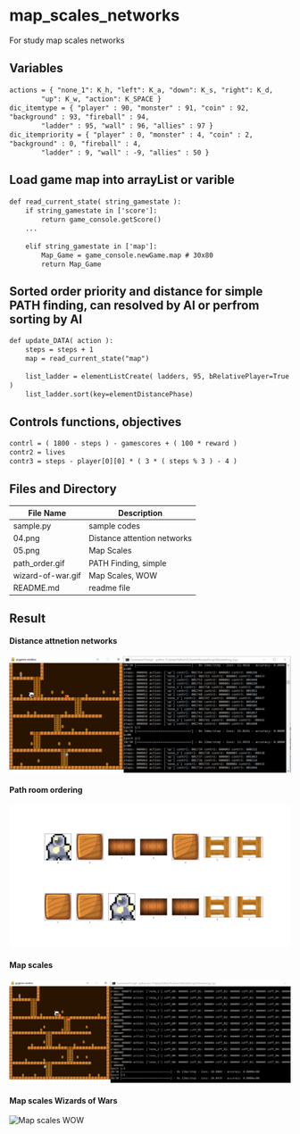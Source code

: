 # map_scales_networks
For study map scales networks

## Variables ##
```
actions = { "none_1": K_h, "left": K_a, "down": K_s, "right": K_d, 
        "up": K_w, "action": K_SPACE }
dic_itemtype = { "player" : 90, "monster" : 91, "coin" : 92, "background" : 93, "fireball" : 94, 
        "ladder" : 95, "wall" : 96, "allies" : 97 }
dic_itempriority = { "player" : 0, "monster" : 4, "coin" : 2, "background" : 0, "fireball" : 4, 
        "ladder" : 9, "wall" : -9, "allies" : 50 }
```

## Load game map into arrayList or varible ##

```
def read_current_state( string_gamestate ):
    if string_gamestate in ['score']:
        return game_console.getScore()
    ...
    
    elif string_gamestate in ['map']:
        Map_Game = game_console.newGame.map	# 30x80
        return Map_Game	

```

## Sorted order priority and distance for simple PATH finding, can resolved by AI or perfrom sorting by AI ##

```
def update_DATA( action ):
    steps = steps + 1
    map = read_current_state("map")
    
    list_ladder = elementListCreate( ladders, 95, bRelativePlayer=True )
    list_ladder.sort(key=elementDistancePhase)
```

## Controls functions, objectives ##

```
contrl = ( 1800 - steps ) - gamescores + ( 100 * reward )
contr2 = lives
contr3 = steps - player[0][0] * ( 3 * ( steps % 3 ) - 4 )
```

## Files and Directory ##

| File Name | Description  |
--- | --- |
|sample.py|sample codes|
|04.png|Distance attention networks|
|05.png|Map Scales|
|path_order.gif|PATH Finding, simple|
|wizard-of-war.gif|Map Scales, WOW|
|README.md|readme file|

## Result ##


#### Distance attnetion networks ####

![Distance attnetion networks](https://github.com/jkaewprateep/map_scales_networks/blob/main/04.png?raw=true "Distance attnetion networks")

#### Path room ordering ####

![Path ordering](https://github.com/jkaewprateep/map_scales_networks/blob/main/path_order.gif?raw=true "Path ordering")

#### Map scales ####

![Map scales](https://github.com/jkaewprateep/map_scales_networks/blob/main/05.png?raw=true "Map scales")

#### Map scales Wizards of Wars ####

![Map scales WOW](https://github.com/jkaewprateep/map_scales_networks/blob/main/wizard-of-war.gif?raw=true "Map scales")

